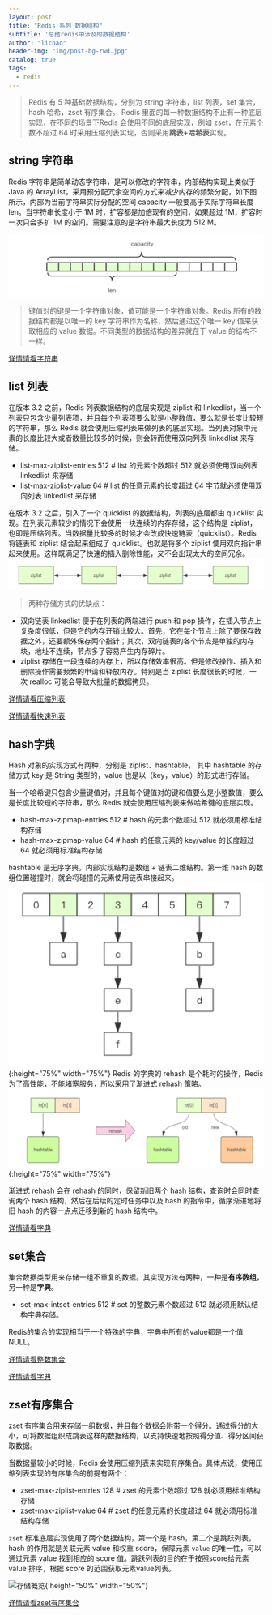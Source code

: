 ```yaml
---
layout: post
title: "Redis 系列 数据结构"
subtitle: '总结redis中涉及的数据结构'
author: "lichao"
header-img: "img/post-bg-rwd.jpg"
catalog: true
tags:
  - redis 
---
```


> Redis 有 5 种基础数据结构，分别为 string 字符串，list 列表，set 集合，hash 哈希，zset 有序集合。 Redis 里面的每一种数据结构不止有一种底层实现，在不同的场景下Redis 会使用不同的底层实现，例如 zset，在元素个数不超过 64 时采用压缩列表实现，否则采用**跳表+哈希表**实现。

## string 字符串
Redis 字符串是简单动态字符串，是可以修改的字符串，内部结构实现上类似于 Java 的 ArrayList，采用预分配冗余空间的方式来减少内存的频繁分配，如下图所示，内部为当前字符串实际分配的空间 capacity 一般要高于实际字符串长度 len。当字符串长度小于 1M 时，扩容都是加倍现有的空间，如果超过 1M，扩容时一次只会多扩 1M 的空间。需要注意的是字符串最大长度为 512 M。

![动态字符串](/img/redis/string.png)

> 键值对的键是一个字符串对象，值可能是一个字符串对象。Redis 所有的数据结构都是以唯一的 key 字符串作为名称，然后通过这个唯一 key 值来获取相应的 value 数据。不同类型的数据结构的差异就在于 value 的结构不一样。

[详情请看字符串](https://bailing1992.github.io/2019/12/24/redis-%E7%B3%BB%E5%88%97-%E5%AD%97%E7%AC%A6%E4%B8%B2/)

## list 列表
在版本 3.2 之前，Redis 列表数据结构的底层实现是 ziplist 和 linkedlist，当一个列表只包含少量列表项，并且每个列表项要么就是小整数值，要么就是长度比较短的字符串，那么 Redis 就会使用压缩列表来做列表的底层实现。当列表对象中元素的长度比较大或者数量比较多的时候，则会转而使用双向列表 linkedlist 来存储。
* list-max-ziplist-entries 512  # list 的元素个数超过 512 就必须使用双向列表 linkedlist 来存储
* list-max-ziplist-value   64   # list 的任意元素的长度超过 64 字节就必须使用双向列表 linkedlist 来存储

在版本 3.2 之后，引入了一个 quicklist 的数据结构，列表的底层都由 quicklist 实现。在列表元素较少的情况下会使用一块连续的内存存储，这个结构是 ziplist，也即是压缩列表。当数据量比较多的时候才会改成快速链表（quicklist）。Redis 将链表和 ziplist 结合起来组成了 quicklist。也就是将多个 ziplist 使用双向指针串起来使用。这样既满足了快速的插入删除性能，又不会出现太大的空间冗余。
![快速列表简易图](/img/redis/快速列表简易图.png)

> 两种存储方式的优缺点：
* 双向链表 linkedlist 便于在列表的两端进行 push 和 pop 操作，在插入节点上复杂度很低，但是它的内存开销比较大。首先，它在每个节点上除了要保存数据之外，还要额外保存两个指针；其次，双向链表的各个节点是单独的内存块，地址不连续，节点多了容易产生内存碎片。
* ziplist 存储在一段连续的内存上，所以存储效率很高。但是修改操作、插入和删除操作需要频繁的申请和释放内存。特别是当 ziplist 长度很长的时候，一次 realloc 可能会导致大批量的数据拷贝。

[详情请看压缩列表](https://bailing1992.github.io/2019/12/24/redis-%E7%B3%BB%E5%88%97-%E5%8E%8B%E7%BC%A9%E5%88%97%E8%A1%A8/)

[详情请看快速列表](https://bailing1992.github.io/2019/12/24/redis-%E7%B3%BB%E5%88%97-%E5%BF%AB%E9%80%9F%E5%88%97%E8%A1%A8/)

## hash字典
Hash 对象的实现方式有两种，分别是 ziplist、hashtable， 其中 hashtable 的存储方式 key 是 String 类型的，value 也是以（key，value）的形式进行存储。

当一个哈希键只包含少量键值对，并且每个键值对的键和值要么是小整数值，要么是长度比较短的字符串，那么 Redis 就会使用压缩列表来做哈希键的底层实现。
* hash-max-zipmap-entries 512   # hash 的元素个数超过 512 就必须用标准结构存储
* hash-max-zipmap-value   64    # hash 的任意元素的 key/value 的长度超过 64 就必须用标准结构存储

hashtable 是无序字典。内部实现结构是数组 + 链表二维结构。第一维 hash 的数组位置碰撞时，就会将碰撞的元素使用链表串接起来。
![字典](/img/redis/字典.png){:height="75%" width="75%"}
Redis 的字典的 rehash 是个耗时的操作，Redis 为了高性能，不能堵塞服务，所以采用了渐进式 rehash 策略。
![字典rehash](/img/redis/字典rehash.png){:height="75%" width="75%"}

渐进式 rehash 会在 rehash 的同时，保留新旧两个 hash 结构，查询时会同时查询两个 hash 结构，然后在后续的定时任务中以及 hash 的指令中，循序渐进地将旧 hash 的内容一点点迁移到新的 hash 结构中。


[详情请看字典](https://bailing1992.github.io/2019/12/24/redis-%E7%B3%BB%E5%88%97-%E5%AD%97%E5%85%B8/)

## set集合
集合数据类型用来存储一组不重复的数据。其实现方法有两种，一种是**有序数组**，另一种是**字典**。
* set-max-intset-entries 512 # set 的整数元素个数超过 512 就必须用默认结构字典存储。

Redis的集合的实现相当于一个特殊的字典，字典中所有的value都是一个值NULL。

[详情请看整数集合](https://bailing1992.github.io/2019/12/24/redis-%E7%B3%BB%E5%88%97-%E6%95%B4%E6%95%B0%E9%9B%86%E5%90%88/)

[详情请看字典](https://bailing1992.github.io/2019/12/24/redis-%E7%B3%BB%E5%88%97-%E5%AD%97%E5%85%B8/)

## zset有序集合
zset 有序集合用来存储一组数据，并且每个数据会附带一个得分。通过得分的大小，可将数据组织成跳表这样的数据结构，以支持快速地按照得分值、得分区间获取数据。

当数据量较小的时候，Redis 会使用压缩列表来实现有序集合。具体点说，使用压缩列表实现的有序集合的前提有两个：
* zset-max-ziplist-entries 128  # zset 的元素个数超过 128 就必须用标准结构存储
* zset-max-ziplist-value   64   # zset 的任意元素的长度超过 64 就必须用标准结构存储

```zset``` 标准底层实现使用了两个数据结构，第一个是 hash，第二个是跳跃列表，hash 的作用就是关联元素 value 和权重 score，保障元素 ```value``` 的唯一性，可以通过元素 value 找到相应的 score 值。跳跃列表的目的在于按照score给元素 value 排序，根据 score 的范围获取元素value列表。

![存储概览](/img/redis/zset存储结构.png){:height="50%" width="50%"}

[详情请看zset有序集合](https://bailing1992.github.io/2019/12/24/redis-%E7%B3%BB%E5%88%97-%E8%B7%B3%E8%B7%83%E5%88%97%E8%A1%A8/)
